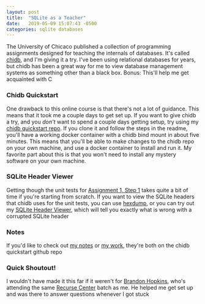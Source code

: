 ```yaml
---
layout: post
title:  "SQLite as a Teacher"
date:   2019-05-09 15:07:43 -0500
categories: sqlite databases
---
```


The University of Chicaco published a collection of programming assignments designed for teaching the internals of databases. It's called [chidb](http://chi.cs.uchicago.edu/chidb/index.html), and I'm giving it a try. I've been using relational databases for years, but chidb has been a great way for me to view database management systems as something other than a black box. Bonus: This'll help me get acquainted with C

### Chidb Quickstart
One drawback to this online course is that there's not a lot of guidance. This means that it took me a couple days to get set up. If you want to give chidb a try, and you _don't_ want to spend a couple days getting setup, try using my [chidb quickstart repo](https://github.com/ngozinwogwugwu/chidb_quickstart). If you clone it and follow the steps in the readme, you'll have a working docker container with a chidb bind mount in about five minutes. This means that you'll be able to make changes to the chidb repo on your own machine, and use a docker container to install and run it. My favorite part about this is that you won't need to install any mystery software on your own machine.

### SQLite Header Viewer
Getting though the unit tests for [Assignment 1, Step 1](http://chi.cs.uchicago.edu/chidb/assignment_btree.html#step-1-opening-a-chidb-file) takes quite a bit of time if you're starting from scratch. If you want to view the SQLite headers that chidb uses for the unit tests, you can use [hexdump](http://man7.org/linux/man-pages/man1/hexdump.1.html), or you can try out my [SQLite Header Viewer](https://ngozinwogwugwu.github.io/mini_frontend_projects/), which will tell you exactly what is wrong with a corrupted SQLite header

### Notes
If you'd like to check out [my notes](https://github.com/ngozinwogwugwu/chidb_quickstart/blob/master/ngozis_notes.md) or [my work](https://github.com/ngozinwogwugwu/chidb_quickstart/tree/master/ngozis_work), they're both on the chidb quickstart github repo

### Quick Shoutout!
I wouldn't have made it this far if it weren't for [Brandon Hopkins](https://github.com/bajh), who's attending the same [Recurse Center](https://recurse.com) batch as me. He helped me get set up and was there to answer questions whenever I got stuck
